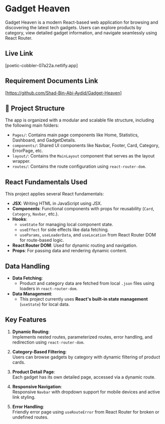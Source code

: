 # Gadget Heaven 

Gadget Heaven is a modern React-based web application for browsing and discovering the latest tech gadgets. Users can explore products by category, view detailed gadget information, and navigate seamlessly using React Router.

## Live Link

[poetic-cobbler-07a22a.netlify.app]


## Requirement Documents Link

[https://github.com/Shad-Bin-Abi-Aydid/Gadget-Heaven]


## 📁 Project Structure

The app is organized with a modular and scalable file structure, including the following main folders:
- `Pages/`: Contains main page components like Home, Statistics, Dashboard, and GadgetDetails.
- `components/`: Shared UI components like Navbar, Footer, Card, Category, ErrorPage, etc.
- `layout/`: Contains the `MainLayout` component that serves as the layout wrapper.
- `routes/`: Contains the route configuration using `react-router-dom`.


##  React Fundamentals Used

This project applies several React fundamentals:
- **JSX**: Writing HTML in JavaScript using JSX.
- **Components**: Functional components with props for reusability (`Card`, `Category`, `Navbar`, etc.).
- **Hooks**: 
  - `useState` for managing local component state.
  - `useEffect` for side effects like data fetching.
  - `useParams`, `useLoaderData`, and `useLocation` from React Router DOM for route-based logic.
- **React Router DOM**: Used for dynamic routing and navigation.
- **Props**: For passing data and rendering dynamic content.


##  Data Handling

- **Data Fetching**:
  - Product and category data are fetched from local `.json` files using loaders in `react-router-dom`.
- **Data Management**:
  - This project currently uses **React's built-in state management** (`useState`) for local data.



## Key Features

1. **Dynamic Routing**:  
   Implements nested routes, parameterized routes, error handling, and redirection using `react-router-dom`.

2. **Category-Based Filtering**:  
   Users can browse gadgets by category with dynamic filtering of product cards.

3. **Product Detail Page**:  
   Each gadget has its own detailed page, accessed via a dynamic route.

4. **Responsive Navigation**:  
   Responsive `Navbar` with dropdown support for mobile devices and active link styling.

5. **Error Handling**:  
   Friendly error page using `useRouteError` from React Router for broken or undefined routes.